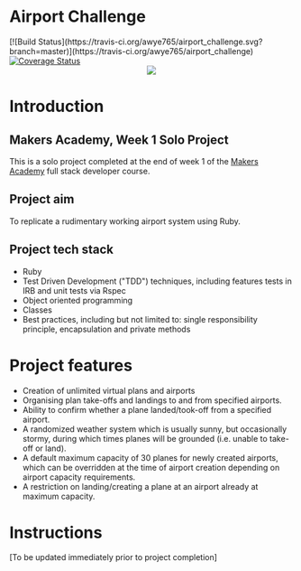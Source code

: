 <h1>Airport Challenge</h1>
[![Build Status](https://travis-ci.org/awye765/airport_challenge.svg?branch=master)](https://travis-ci.org/awye765/airport_challenge)
<a href='https://coveralls.io/github/awye765/airport_challenge?branch=master'><img src='https://coveralls.io/repos/github/awye765/airport_challenge/badge.svg?branch=master' alt='Coverage Status' /></a>
<center>
  <img src="https://s-media-cache-ak0.pinimg.com/736x/9f/3a/b7/9f3ab757006005c183e5d17fe04a63e0.jpg" />
</center>
<h1>Introduction</h1>

<h2>Makers Academy, Week 1 Solo Project</h2>

This is a solo project completed at the end of week 1 of the <a href="http://www.makersacademy.com/">Makers Academy</a> full stack developer course.

<h2>Project aim</h2>
To replicate a rudimentary working airport system using Ruby.

<h2>Project tech stack</h2>

* Ruby
* Test Driven Development ("TDD") techniques, including features tests in IRB and unit tests via Rspec
* Object oriented programming
* Classes
* Best practices, including but not limited to: single responsibility principle, encapsulation and private methods

<h1>Project features</h1>

* Creation of unlimited virtual plans and airports
* Organising plan take-offs and landings to and from specified airports.
* Ability to confirm whether a plane landed/took-off from a specified airport.
* A randomized weather system which is usually sunny, but occasionally stormy, during which times planes will be grounded (i.e. unable to take-off or land).
* A default maximum capacity of 30 planes for newly created airports, which can be overridden at the time of airport creation depending on airport capacity requirements.
* A restriction on landing/creating a plane at an airport already at maximum capacity.

<h1>Instructions</h1>

[To be updated immediately prior to project completion]
